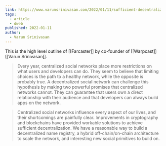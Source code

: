 ```yaml
---
link: https://www.varunsrinivasan.com/2022/01/11/sufficient-decentralization-for-social-networks
tags:
  - article
  - dweb
published: 2022-01-11
author:
  - Varun Srinivasan
---
```

This is the high level outline of [[Farcaster]] by co-founder of [[Warpcast]] [[Varun Srinivasan]].

> Every year, centralized social networks place more restrictions on what users and developers can do. They seem to believe that limiting choices is the path to a healthy network, while the opposite is probably true. A decentralized social network can challenge this hypothesis by making two powerful promises that centralized networks cannot. They can guarantee that users own a direct relationship with their audience and that developers can always build apps on the network.

> Centralized social networks influence every aspect of our lives, and their shortcomings are painfully clear. Improvements in cryptography and blockchains have provided workable solutions to achieve sufficient decentralization. We have a reasonable way to build a decentralized name registry, a hybrid off-chain/on-chain architecture to scale the network, and interesting new social primitives to build on.